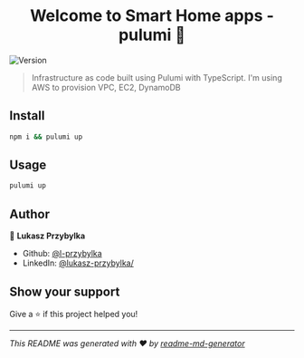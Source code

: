 <h1 align="center">Welcome to Smart Home apps - pulumi 👋</h1>
<p>
  <img alt="Version" src="https://img.shields.io/badge/version-1.0.0-blue.svg?cacheSeconds=2592000" />
</p>

> Infrastructure as code built using Pulumi with TypeScript. I'm using AWS to provision VPC, EC2, DynamoDB

## Install

```sh
npm i && pulumi up
```

## Usage

```sh
pulumi up
```

## Author

👤 **Lukasz Przybylka**

* Github: [@l-przybylka](https://github.com/l-przybylka)
* LinkedIn: [@lukasz-przybylka\/](https://linkedin.com/in/lukasz-przybylka\/)

## Show your support

Give a ⭐️ if this project helped you!

***
_This README was generated with ❤️ by [readme-md-generator](https://github.com/kefranabg/readme-md-generator)_
